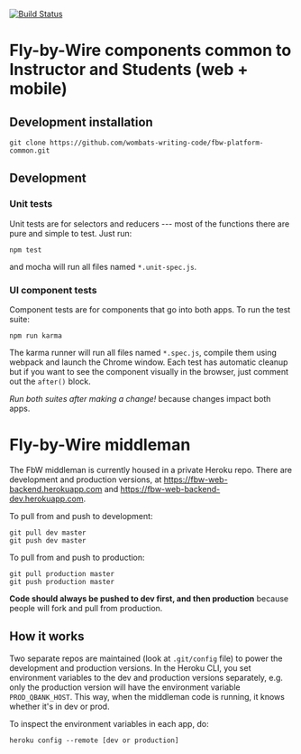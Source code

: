 [![Build Status](https://travis-ci.org/wombats-writing-code/fbw-platform-common.svg?branch=master)](https://travis-ci.org/wombats-writing-code/fbw-platform-common)


# Fly-by-Wire components common to Instructor and Students (web + mobile)


## Development installation
```
git clone https://github.com/wombats-writing-code/fbw-platform-common.git
```

## Development

### Unit tests
Unit tests are for selectors and reducers --- most of the functions there are pure and simple to test. Just run:

```
npm test
```

and mocha will run all files named `*.unit-spec.js`.


### UI component tests
Component tests are for components that go into both apps. To run the test suite:
```
npm run karma
```
The karma runner will run all files named `*.spec.js`, compile them using webpack and launch the Chrome window. Each test has automatic cleanup but if you want to see the component visually in the browser, just comment out the `after()` block.

*Run both suites after making a change!* because changes impact both apps.

# Fly-by-Wire middleman

The FbW middleman is currently housed in a private Heroku repo. There are development and production versions, at https://fbw-web-backend.herokuapp.com and https://fbw-web-backend-dev.herokuapp.com.

To pull from and push to development:
```
git pull dev master
git push dev master
```

To pull from and push to production:
```
git pull production master
git push production master
```

**Code should always be pushed to dev first, and then production** because people will fork and pull from production.

## How it works
Two separate repos are maintained (look at `.git/config` file) to power the development and production versions. In the Heroku CLI, you set environment variables to the dev and production versions separately, e.g. only the production version will have the environment variable `PROD_QBANK_HOST`. This way, when the middleman code is running, it knows whether it's in dev or prod.

To inspect the environment variables in each app, do:
```
heroku config --remote [dev or production]
```
